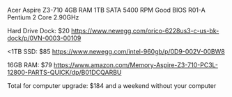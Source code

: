 Acer Aspire Z3-710
4GB RAM
1TB SATA 5400 RPM Good
BIOS R01-A
Pentium 2 Core 2.90GHz


Hard Drive Dock: $20
https://www.newegg.com/orico-6228us3-c-us-bk-dock/p/0VN-0003-00109

<1TB SSD: $85
https://www.newegg.com/intel-960gb/p/0D9-002V-00BW8


16GB RAM: $79
https://www.amazon.com/Memory-Aspire-Z3-710-PC3L-12800-PARTS-QUICK/dp/B01DCQARBU

Total for computer upgrade: $184 and a weekend without your computer

